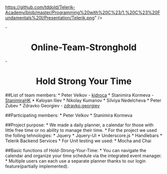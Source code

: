 https://github.com/tddold/Telerik-Academy/blob/master/Programming%20with%20C%23/1.%20C%23%20Fundamentals%20I/Presentation/Telerik.png" /></a></p>
 
-<h1 align="center">Online-Team-Stronghold</h1>

-<h1 align = "center">Hold Strong Your Time </h1>

##List of team members:
	* Peter Velkov - <a href = "https://telerikacademy.com/Users/kidroca">kidroca</a>
	* Stanimira Kormeva - <a href="https://telerikacademy.com/Users/StanimiraHK">StanimiraHK</a>
	* Kaloyan Iliev
	* Nikolay Kumanov
	* Silviya Nedelcheva
	* Peter Zubev
	* Zdravko Georgiev - <a href = "https://telerikacademy.com/Users/zdravko.georgiev"> zdravko.georgiev <a/>
	
##Participating members:
	* Peter Velkov
	* Stanimira Kormeva
	
##Project purpose:
	* We made a daily planner, a calendar for those with little free time or no ability to manage their time.
	* For the project we used the folling tehnologies: 
		* Jquery
		* Jquery-UI
		* Underscore.js
		* Handlebars
		* Telerik Backend Services
	* For Unit testing we used:
		* Mocha and Chai

##Basic functions of Hold-Strong-Your-Time:
	* You can navigate the calendar and organize your time schedule via the integrated event manager.
	* Multiple users can each use a separate planner thanks to our login feature(partially implemented).
